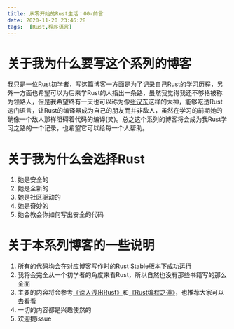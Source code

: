 ```yaml
---
title: 从零开始的Rust生活：00-前言
date: 2020-11-20 23:46:28
tags:  [Rust,程序语言]
---
```


# 关于我为什么要写这个系列的博客

我只是一位Rust初学者，写这篇博客一方面是为了记录自己Rust的学习历程，另外一方面也希望可以为后来学Rust的人指出一条路，虽然我觉得我还不够格被称为领路人，但是我希望终有一天也可以称为像[张汉东](https://github.com/ZhangHanDong/)这样的大神，能够吃透Rust这门语言，让Rust的编译器成为自己的朋友而并非敌人，虽然在学习的前期她的确像一个敌人那样阻碍着代码的编译(笑)。总之这个系列的博客将会成为我Rust学习之路的一个记录，也希望它可以给每一个人帮助。

# 关于我为什么会选择Rust

1. 她是安全的
2. 她是全新的
3. 她是社区驱动的
4. 她是奇妙的
5. 她会教会你如何写出安全的代码

# 关于本系列博客的一些说明

1. 所有的代码均会在对应博客写作时的Rust Stable版本下成功运行
2. 我将会完全从一个初学者的角度来看Rust，所以自然也没有那些书籍写的那么全面
3. 主要的内容将会参考[《深入浅出Rust》](https://book.douban.com/subject/30312231/)和[《Rust编程之道》](https://book.douban.com/subject/30418895/)，也推荐大家可以去看看
4. 一切的内容都是兴趣使然的
5. 欢迎提issue
